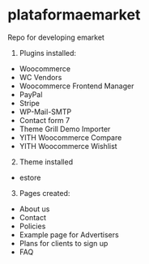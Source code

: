 # plataformaemarket
Repo for developing emarket

1. Plugins installed:
- Woocommerce
- WC Vendors
- Woocommerce Frontend Manager
- PayPal
- Stripe
- WP-Mail-SMTP
- Contact form 7
- Theme Grill Demo Importer
- YITH Woocommerce Compare
- YITH Woocommerce Wishlist

2. Theme installed
- estore

3. Pages created:
- About us
- Contact
- Policies
- Example page for Advertisers
- Plans for clients to sign up
- FAQ
